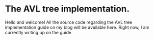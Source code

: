 # The AVL tree implementation. 

Hello and welcome! All the source code regarding the AVL tree implementation guide on my blog will be available here. 
Right now, I am currently writing up on the guide. 
